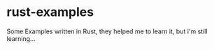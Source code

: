 # rust-examples

Some Examples written in Rust, they helped me to learn it, but i'm still learning...